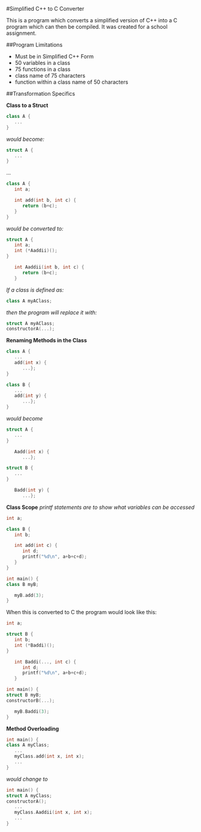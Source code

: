 #Simplified C++ to C Converter

This is a program which converts a simplified version of C++ into a C program which can then be compiled. It was created for a school assignment.

##Program Limitations
- Must be in Simplified C++ Form
- 50 variables in a class
- 75 functions in a class
- class name of 75 characters
- function within a class name of 50 characters

##Transformation Specifics

**Class to a Struct**
```c++
class A {
   ...
}
```

*would become:*

```c
struct A {
   ...
}
```

...


```c++
class A {
   int a;

   int add(int b, int c) {
      return (b+c);
   }
}
```
 
*would be converted to:*
 
```c
struct A {
   int a;
   int (*Aaddii)();
}

   int Aaddii(int b, int c) {
      return (b+c);
   }
```


*If a class is defined as:*

```c++
class A myAClass;
```

*then the program will replace it with:*

```c
struct A myAClass;
constructorA(...);
```

**Renaming Methods in the Class**

```c++
class A {
   ...
   add(int x) {
      ...};
}

class B {
   ...
   add(int y) {
      ...};
}
```

*would become*

```c
struct A {
   ...
}

   Aadd(int x) {
      ...};

struct B {
   ...
}

   Badd(int y) {
      ...};
```

**Class Scope**
*printf statements are to show what variables can be accessed*

```c++
int a;

class B {
   int b;

   int add(int c) {
      int d;
      printf("%d\n", a+b+c+d);
   }
}

int main() {
class B myB;

   myB.add(3);
}
```

When this is converted to C the program would look like this:

```c
int a;

struct B {
   int b;
   int (*Baddi)();
}

   int Baddi(..., int c) {
      int d;
      printf("%d\n", a+b+c+d);
   }

int main() {
struct B myB;
constructorB(...);

   myB.Baddi(3);
}
```

**Method Overloading**

```c++
int main() {
class A myClass;
   ...
   myClass.add(int x, int x);
   ...
}
```

*would change to*

```c
int main() {
struct A myClass;
constructorA();
   ...
   myClass.Aaddii(int x, int x);
   ...
}
```